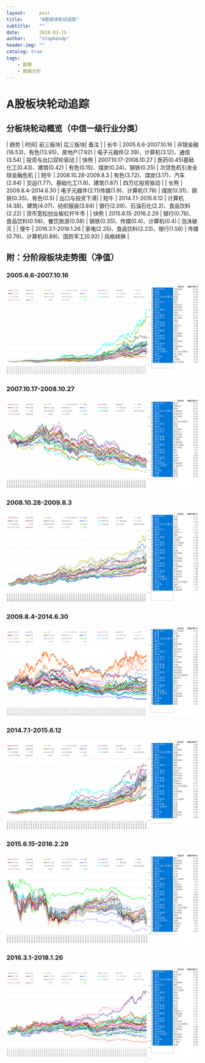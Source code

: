 ```yaml
---
layout:     post
title:      "A股板块轮动追踪"
subtitle:   ""
date:       2018-03-15
author:     "stephendp"
header-img: ""
catalog: true
tags:
    - 股票
    - 数据分析
---
```

# A股板块轮动追踪
## 分板块轮动概览（中信一级行业分类）
| 趋势 | 时间| 前三板块| 后三板块| 备注 |
| 长牛 | 2005.6.6-2007.10.16 | 非银金融(16.53)、有色(13.95)、房地产(7.92) | 电子元器件(2.39)、计算机(3.12)、通信(3.54) | 投资与出口双轮驱动 |
| 快熊 | 2007.10.17-2008.10.27 | 医药(0.45)基础化工(0.43)、建筑(0.42) | 有色(0.15)、煤炭(0.24)、钢铁(0.25)         | 次贷危机引发全球金融危机 |
| 短牛 | 2008.10.28-2009.8.3 | 有色(3.72)、煤炭(3.17)、汽车(2.84) | 交运(1.77)、基础化工(1.8)、建筑(1.87) | 四万亿投资驱动 |
| 长熊 | 2009.8.4-2014.6.30 | 电子元器件(2.11)传媒(1.9)、计算机(1.78)  | 煤炭(0.31)、钢铁(0.35)、有色(0.5)     | 出口与投资下滑|
| 短牛 | 2014.7.1-2015.6.12 | 计算机(4.38)、建筑(4.07)、纺织服装(3.84)   | 银行(2.09)、石油石化(2.2)、食品饮料(2.22)  | 货币宽松创业板杠杆牛市   |
| 快熊 | 2015.6.15-2016.2.29  | 银行(0.76)、食品饮料(0.58)、餐饮旅游(0.58) | 钢铁(0.35)、传媒(0.4)、计算机(0.4)      | 泡沫破灭  |
| 慢牛 | 2016.3.1-2018.1.26  | 家电(2.25)、食品饮料(2.23)、银行(1.56) | 传媒(0.79)、计算机(0.89)、国防军工(0.92)   | 风格转换 |

## 附：分阶段板块走势图（净值）

### 2005.6.6-2007.10.16
<div style="text-align:center">
    <img src="/img/bkld1.png" alt="" />
</div>






### 2007.10.17-2008.10.27
<div style="text-align:center">
    <img src="/img/bkld2.png" alt="" />
</div>









### 2008.10.28-2009.8.3

<div style="text-align:center">
    <img src="/img/bkld3.png" alt="" />
</div>









### 2009.8.4-2014.6.30

<div style="text-align:center">
    <img src="/img/bkld4.png" alt="" />
</div>







### 2014.7.1-2015.6.12

<div style="text-align:center">
    <img src="/img/bkld5.png" alt="" />
</div>









### 2015.6.15-2016.2.29

<div style="text-align:center">
    <img src="/img/bkld6.png" alt="" />
</div>









### 2016.3.1-2018.1.26

<div style="text-align:center">
    <img src="/img/bkld7.png" alt="" />
</div>